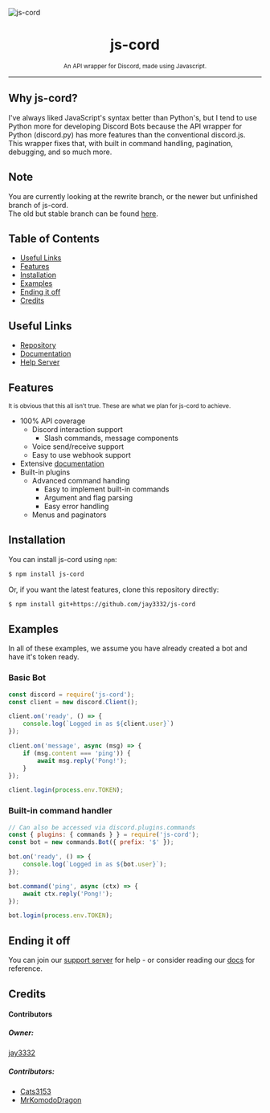 ![js-cord](https://i.ibb.co/80WHs6W/js-cord-banner-transparent.png)

<h1 align="center">
js-cord
</h1>
<p align="center">
<sup>
An API wrapper for Discord, made using Javascript.
</sup>
</p>

----

## Why js-cord?
I've always liked JavaScript's syntax better than Python's, but I tend to use Python more for developing Discord Bots because the API wrapper for Python (discord.py) has more features than the conventional discord.js. This wrapper fixes that, with built in command handling, pagination, debugging, and so much more.

## Note
You are currently looking at the rewrite branch, or the newer but unfinished branch of js-cord.  
The old but stable branch can be found [here](https://github.com/jay3332/js-cord/tree/master).

## Table of Contents
+ [Useful Links](#useful-links)
+ [Features](#features)
+ [Installation](#installation)
+ [Examples](#examples)
+ [Ending it off](#ending-it-off)
+ [Credits](#credits)

## Useful Links
+ [Repository](https://github.com/jay3332/js-cord)
+ [Documentation](https://jay3332.github.io/js-cord)
+ [Help Server](https://discord.gg/R6pY3FWh3A)

## Features
<sup>It is obvious that this all isn't true. These are what we plan for js-cord to achieve.</sup>

+ 100% API coverage
    - Discord interaction support
        - Slash commands, message components
    - Voice send/receive support
    - Easy to use webhook support
+ Extensive [documentation](https://jay3332.github.io/js-cord)
+ Built-in plugins
    - Advanced command handing
        - Easy to implement built-in commands
        - Argument and flag parsing
        - Easy error handling
    - Menus and paginators

## Installation
You can install js-cord using `npm`:
```sh
$ npm install js-cord
```
Or, if you want the latest features, clone this repository directly:
```sh
$ npm install git+https://github.com/jay3332/js-cord
```

## Examples
In all of these examples, we assume you have already created a bot and have it's token ready.  
### Basic Bot
```js
const discord = require('js-cord');
const client = new discord.Client();

client.on('ready', () => {
    console.log(`Logged in as ${client.user}`)
});

client.on('message', async (msg) => {
    if (msg.content === 'ping')) {
        await msg.reply('Pong!');
    }
});

client.login(process.env.TOKEN);
```
### Built-in command handler
```js
// Can also be accessed via discord.plugins.commands
const { plugins: { commands } } = require('js-cord');
const bot = new commands.Bot({ prefix: '$' });

bot.on('ready', () => {
    console.log(`Logged in as ${bot.user}`);
});

bot.command('ping', async (ctx) => {
    await ctx.reply('Pong!');
});

bot.login(process.env.TOKEN);
```

## Ending it off
You can join our [support server](https://discord.gg/R6pY3FWh3A) for help - or consider reading our [docs](https://jay3332.github.io/js-cord/) for reference.  

## Credits
#### Contributors
##### Owner:
[jay3332](https://github.com/jay3332)  
##### Contributors:
- [Cats3153](https://github.com/Cats3153)
- [MrKomodoDragon](https://github.com/MrKomodoDragon)
